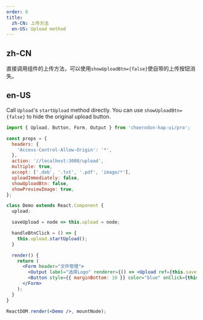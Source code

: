 ```yaml
---
order: 6
title:
  zh-CN: 上传方法
  en-US: Upload method
---
```


## zh-CN

直接调用组件的上传方法，可以使用`showUploadBtn={false}`使自带的上传按钮消失。

## en-US

Call `Upload`'s `startUpload` method directly. You can use `showUploadBtn={false}` to hide the original upload button.

````jsx
import { Upload, Button, Form, Output } from 'choerodon-hap-ui/pro';

const props = {
  headers: {
    'Access-Control-Allow-Origin': '*',
  },
  action: '//localhost:3000/upload',
  multiple: true,
  accept: ['.deb', '.txt', '.pdf', 'image/*'],
  uploadImmediately: false,
  showUploadBtn: false,
  showPreviewImage: true,
};

class Demo extends React.Component {
  upload;

  saveUpload = node => this.upload = node;

  handleBtnClick = () => {
    this.upload.startUpload();
  }

  render() {
    return (
      <Form header="文件管理">
        <Output label="选择Logo" renderer={() => <Upload ref={this.saveUpload} {...props} />} />
        <Button style={{ marginBottom: 10 }} color="blue" onClick={this.handleBtnClick}>提交</Button>
      </Form>
    );
  }
}

ReactDOM.render(<Demo />, mountNode);
````
